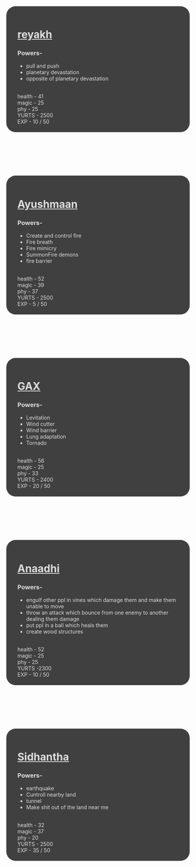 <html>
<head>
    <style>
    div {
     background-color:#404040;
     padding:20px 30px;
     margin:50px 5px;
     border-radius:25px;
     color:#ddd;
   }
    h1 {
     text-decoration:underline;
   }
  </style>
</head>
<body>


<div><h1>reyakh</h1>
<h3> Powers- </h3>
<ul>
<li>pull and push</li>
<li>planetary devastation</li>
<li> opposite of planetary devastation</li>
<br>
</ul>
  health - 41
  <br>
  magic  - 25
  <br>
  phy - 25
  <br>
  YURTS - 2500
  <br>
  EXP - 10 / 50
</div>
<br>
<div>
<h1>Ayushmaan</h1>
<h3> Powers- </h3>
 
<ul>
<li>Create and control fire</li>
<li>Fire breath</li>
<li>Fire mimicry</li>
<li>SummonFire demons</li>
  <li>fire barrier</li>
<br>
</ul>
  health - 52
  <br>
  magic  - 39
  <br>
  phy - 37
  <br>
  YURTS - 2500
<br>
  EXP - 5 / 50
</div>
  <br>
  <div>
<h1>GAX</h1>
<h3> Powers- </h3>
<ul>
  <li>Levitation</li>
  <li>Wind cutter</li>
  <li>Wind barrier</li>
  <li>Lung adaptation </li>
  <li>Tornado</li>
<br>
</ul>
  health - 56
  <br>
  magic  - 25
  <br>
  phy - 33
  <br>
  YURTS - 2400
  <br>
  EXP - 20 / 50
</div>
  <br>
  <div>
<h1>Anaadhi</h1>
<h3> Powers- </h3>
<ul>
<li>engulf other ppl in vines which damage them and make them unable to move</li>
<li>throw an attack which bounce from one enemy to another dealing them damage</li>
<li> put ppl in a ball which heals them</li>
<li> create wood structures</li>
<br>
</ul>
  health - 52
  <br>
  magic  - 25
  <br>
  phy - 25
  <br>
  YURTS -2300
<br>
  EXP - 10 / 50
</div>
<br>
<div>
<h1>Sidhantha</h1>
<h3> Powers- </h3>
<ul>
<li>earthquake </li>
<li>Cuntroll nearby land </li>
<li>tunnel</li>
<li>Make shit out of the land near me</li>
<br>
</ul>
  health - 32
  <br>
  magic  - 37
  <br>
  phy -  20
  <br>
  YURTS - 2500
<br>
  EXP - 35 / 50
</div>

</body>
</html>
